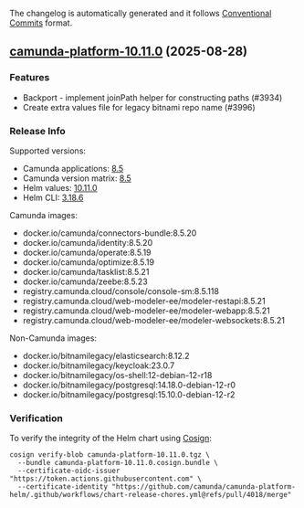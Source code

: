 The changelog is automatically generated and it follows [Conventional Commits](https://www.conventionalcommits.org/en/v1.0.0/) format.

## [camunda-platform-10.11.0](https://github.com/camunda/camunda-platform-helm/releases/tag/camunda-platform-10.11.0) (2025-08-28)

### Features

- Backport - implement joinPath helper for constructing paths (#3934)
- Create extra values file for legacy bitnami repo name (#3996)

<!-- generated by git-cliff -->
### Release Info

Supported versions:

- Camunda applications: [8.5](https://github.com/camunda/camunda/releases?q=tag%3A8.5&expanded=true)
- Camunda version matrix: [8.5](https://helm.camunda.io/camunda-platform/version-matrix/camunda-8.5)
- Helm values: [10.11.0](https://artifacthub.io/packages/helm/camunda/camunda-platform/10.11.0#parameters)
- Helm CLI: [3.18.6](https://github.com/helm/helm/releases/tag/v3.18.6)

Camunda images:

- docker.io/camunda/connectors-bundle:8.5.20
- docker.io/camunda/identity:8.5.20
- docker.io/camunda/operate:8.5.19
- docker.io/camunda/optimize:8.5.19
- docker.io/camunda/tasklist:8.5.21
- docker.io/camunda/zeebe:8.5.23
- registry.camunda.cloud/console/console-sm:8.5.118
- registry.camunda.cloud/web-modeler-ee/modeler-restapi:8.5.21
- registry.camunda.cloud/web-modeler-ee/modeler-webapp:8.5.21
- registry.camunda.cloud/web-modeler-ee/modeler-websockets:8.5.21

Non-Camunda images:

- docker.io/bitnamilegacy/elasticsearch:8.12.2
- docker.io/bitnamilegacy/keycloak:23.0.7
- docker.io/bitnamilegacy/os-shell:12-debian-12-r18
- docker.io/bitnamilegacy/postgresql:14.18.0-debian-12-r0
- docker.io/bitnamilegacy/postgresql:15.10.0-debian-12-r2

### Verification

To verify the integrity of the Helm chart using [Cosign](https://docs.sigstore.dev/signing/quickstart/):

```shell
cosign verify-blob camunda-platform-10.11.0.tgz \
  --bundle camunda-platform-10.11.0.cosign.bundle \
  --certificate-oidc-issuer "https://token.actions.githubusercontent.com" \
  --certificate-identity "https://github.com/camunda/camunda-platform-helm/.github/workflows/chart-release-chores.yml@refs/pull/4018/merge"
```

